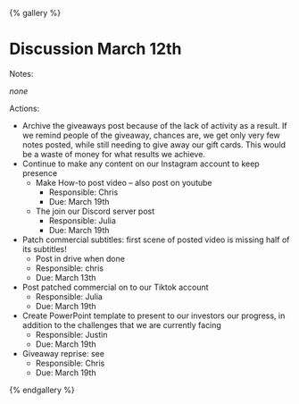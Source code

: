 {% gallery %}

# Discussion March 12th

Notes:

*none*

Actions: 



* Archive the giveaways post because of the lack of activity as a result. If we remind people of the giveaway, chances are, we get only very few notes posted, while still needing to give away our gift cards. This would be a waste of money for what results we achieve.
* Continue to make any content on our Instagram account to keep presence
    * Make How-to post video – also post on youtube
        * Responsible: Chris
        * Due: March 19th
    * The join our Discord server post
        * Responsible: Julia
        * Due: March 19th
* Patch commercial subtitles: first scene of posted video is missing half of its subtitles!
    * Post in drive when done
    * Responsible: chris
    * Due: March 13th
* Post patched commercial on to our Tiktok account
    * Responsible: Julia
    * Due: March 19th
* Create PowerPoint template to present to our investors our progress, in addition to the challenges that we are currently facing
    * Responsible: Justin
    * Due: March 19th
* Giveaway reprise: see 
    * Responsible: Chris
    * Due: March 19th



{% endgallery %}